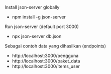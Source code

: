 Install json-server globally
* npm install -g json-server

Run json-server (default port 3000)
* npx json-server db.json

Sebagai contoh data yang dihasilkan (endpoints)
- http://localhost:3000/pengguna
- http://localhost:3000/paket_data
- http://localhost:3000/items_user